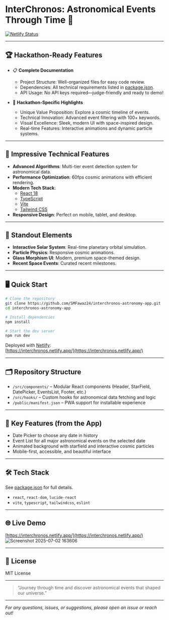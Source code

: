 # InterChronos: Astronomical Events Through Time 🚀

[![Netlify Status](https://api.netlify.com/api/v1/badges/b47862c8-37da-4bbc-80e6-7483fd866c77/deploy-status)](https://app.netlify.com/projects/interchronos/deploys)

---

## 🏆 Hackathon-Ready Features

- 📋 **Complete Documentation**
  - Project Structure: Well-organized files for easy code review.
  - Dependencies: All technical requirements listed in [package.json](./package.json).
  - API Usage: No API keys required—judge-friendly and ready to demo!

- 🎯 **Hackathon-Specific Highlights**
  - Unique Value Proposition: Explore a cosmic timeline of events.
  - Technical Innovation: Advanced event filtering with 100+ keywords.
  - Visual Excellence: Sleek, modern UI with space-inspired design.
  - Real-time Features: Interactive animations and dynamic particle systems.

---

## 🚀 Impressive Technical Features

- **Advanced Algorithms**: Multi-tier event detection system for astronomical data.
- **Performance Optimization**: 60fps cosmic animations with efficient rendering.
- **Modern Tech Stack**:  
  - [React 18](https://react.dev/)
  - [TypeScript](https://www.typescriptlang.org/)
  - [Vite](https://vitejs.dev/)
  - [Tailwind CSS](https://tailwindcss.com/)
- **Responsive Design**: Perfect on mobile, tablet, and desktop.

---

## 🌟 Standout Elements

- **Interactive Solar System**: Real-time planetary orbital simulation.
- **Particle Physics**: Responsive cosmic animations.
- **Glass Morphism UI**: Modern, premium space-themed design.
- **Recent Space Events**: Curated recent milestones.

---

## 🖥️ Quick Start

```bash
# Clone the repository
git clone https://github.com/SMFawaz24/interchronos-astronomy-app.git
cd interchronos-astronomy-app

# Install dependencies
npm install

# Start the dev server
npm run dev
```

Deployed with [Netlify](https://www.netlify.com/):  
[https://interchronos.netlify.app/](https://interchronos.netlify.app/)

---

## 🗂️ Repository Structure

- `/src/components/` – Modular React components (Header, StarField, DatePicker, EventsList, Footer, etc.)
- `/src/hooks/` – Custom hooks for astronomical data fetching and logic
- `/public/manifest.json` – PWA support for installable experience

---

## 📆 Key Features (from the App)

- Date Picker to choose any date in history
- Event List for all major astronomical events on the selected date
- Animated background with starfield and interactive cosmic particles
- Mobile-first, accessible, and beautiful interface

---

## 🛠️ Tech Stack

See [package.json](./package.json) for full details.

- `react`, `react-dom`, `lucide-react`
- `vite`, `typescript`, `tailwindcss`, `eslint`

---

## 🌐 Live Demo

[https://interchronos.netlify.app/](https://interchronos.netlify.app/)
![Screenshot 2025-07-02 163606](https://github.com/user-attachments/assets/a4387e81-c21e-4f11-8a68-8e964e91c1d6)


---

## 📄 License

MIT License

---

> “Journey through time and discover astronomical events that shaped our universe.”

---

_For any questions, issues, or suggestions, please open an issue or reach out!_
